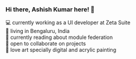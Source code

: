 ### Hi there, Ashish Kumar here! 👋

:computer: currently working as a UI developer at Zeta Suite  
:house_with_garden: living in Bengaluru, India  
:closed_book: currently reading about module federation  
:open_hands: open to collaborate on projects  
:art: love art specially digital and acrylic painting


